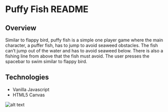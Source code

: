 # Puffy Fish README

## Overview
Similar to flappy bird, puffy fish is a simple one player game where the main character, a puffer fish, has to jump to avoid seaweed obstacles. The fish can’t jump out of the water and has to avoid seaweed below. There is also a fishing line from above that the fish must avoid. The user presses the spacebar to swim similar to flappy bird.

## Technologies
* Vanilla Javascript
* HTML5 Canvas

![alt text](https://github.com/emmad5/puffy-fish/blob/master/puffy.gif)



